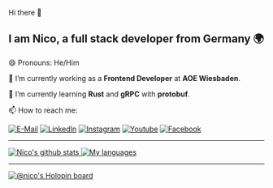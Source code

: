 Hi there 👋

I am Nico, a **full stack developer** from **Germany** 🌍
---

😄 Pronouns: He/Him

🔭 I’m currently working as a **Frontend Developer** at **AOE Wiesbaden**.

🌱 I’m currently learning **Rust** and **gRPC** with **protobuf**.

📫 How to reach me:

[![E-Mail](https://img.shields.io/badge/Email-006aff?style=for-the-badge&logo=maildotru&logoColor=white)](mailto:nico@ismaili.de)
[![LinkedIn](https://img.shields.io/badge/LinkedIn-0077B5?style=for-the-badge&logo=linkedin&logoColor=white)](https://www.linkedin.com/in/ismailinico/)
[![Instagram](https://img.shields.io/badge/Instagram-E4405F?style=for-the-badge&logo=instagram&logoColor=white)](https://www.instagram.com/nico.ismaili/)
[![Youtube](https://img.shields.io/badge/YouTube-FF0000?style=for-the-badge&logo=youtube&logoColor=white)](https://www.youtube.com/channel/UCZmR0vqCMM1BWo-OkvX99EA)
[![Facebook](https://img.shields.io/badge/Facebook-1877F2?style=for-the-badge&logo=facebook&logoColor=white)](https://www.facebook.com/nico.ismaili/)

---
<a href="https://github.com/nico-i?tab=repositories">
  <img align="top" src="https://github-readme-stats.vercel.app/api?username=nico-i&locale=en&line_height=23" alt="Nico's github stats"/>
</a>
<a href="https://github.com/nico-i?tab=repositories">
  <img align="top" src="https://github-readme-stats.vercel.app/api/top-langs/?username=nico-i&exclude_repo=ismailinico.github.io&layout=compact&langs_count=10&hide_title=true&card_width=230" alt="My languages"/>
</a>

---

[![@nico's Holopin board](https://holopin.me/nico)](https://holopin.io/@nico)
